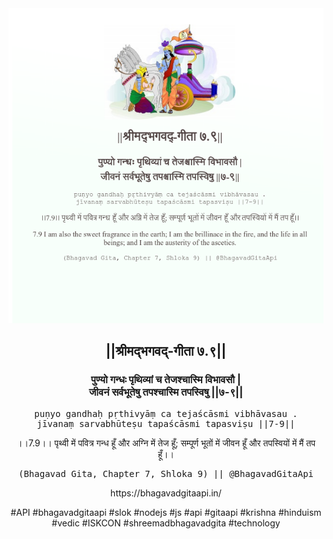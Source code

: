 <img src="../../asset/BG_7_9.png"/>
<center><h2>||श्रीमद्‍भगवद्‍-गीता ७.९||</h2>
<h3>पुण्यो गन्धः पृथिव्यां च तेजश्चास्मि विभावसौ |<br/>जीवनं सर्वभूतेषु तपश्चास्मि तपस्विषु ||७-९||</h3>
<pre>puṇyo gandhaḥ pṛthivyāṃ ca tejaścāsmi vibhāvasau .<br/>jīvanaṃ sarvabhūteṣu tapaścāsmi tapasviṣu ||7-9||</pre>
<p>।।7.9।। पृथ्वी में पवित्र गन्ध हूँ और अग्नि में तेज हूँ; सम्पूर्ण भूतों में जीवन हूँ और तपस्वियों में मैं तप हूँ।।</p>
<pre>(Bhagavad Gita, Chapter 7, Shloka 9) || @BhagavadGitaApi</pre><p>https://bhagavadgitaapi.in/</p><p>#API #bhagavadgitaapi #slok #nodejs #js #api #gitaapi #krishna #hinduism #vedic #ISKCON #shreemadbhagavadgita #technology</p></center>